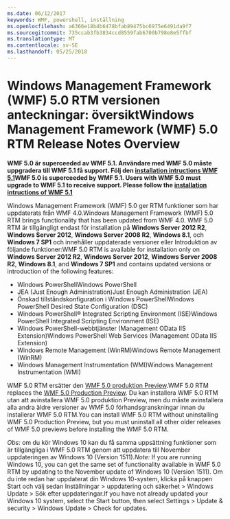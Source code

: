 ```yaml
---
ms.date: 06/12/2017
keywords: WMF, powershell, inställning
ms.openlocfilehash: a6366e18b4b6478bfab89475bc6975e6491da9f7
ms.sourcegitcommit: 735ccab3fb3834ccd8559fab6700b798e8e5ffbf
ms.translationtype: MT
ms.contentlocale: sv-SE
ms.lasthandoff: 05/25/2018
---
```

# <a name="windows-management-framework-wmf-50-rtm-release-notes-overview"></a><span data-ttu-id="d3cac-102">Windows Management Framework (WMF) 5.0 RTM versionen anteckningar: översikt</span><span class="sxs-lookup"><span data-stu-id="d3cac-102">Windows Management Framework (WMF) 5.0 RTM Release Notes Overview</span></span>

<span data-ttu-id="d3cac-103">**WMF 5.0 är superceeded av WMF 5.1. Användare med WMF 5.0 måste uppgradera till WMF 5.1 få support. Följ den [installation intructions WMF 5.1](../5.1/install-configure.md)**</span><span class="sxs-lookup"><span data-stu-id="d3cac-103">**WMF 5.0 is superceeded by WMF 5.1. Users with WMF 5.0 must upgrade to WMF 5.1 to receive support. Please follow the [installation intructions of WMF 5.1](../5.1/install-configure.md)**</span></span>

<span data-ttu-id="d3cac-104">Windows Management Framework (WMF) 5.0 ger RTM funktioner som har uppdaterats från WMF 4.0.</span><span class="sxs-lookup"><span data-stu-id="d3cac-104">Windows Management Framework (WMF) 5.0 RTM brings functionality that has been updated from WMF 4.0.</span></span> <span data-ttu-id="d3cac-105">WMF 5.0 RTM är tillgängligt endast för installation på **Windows Server 2012 R2**, **Windows Server 2012**, **Windows Server 2008 R2**, **Windows 8.1**, och **Windows 7 SP1** och innehåller uppdaterade versioner eller Introduktion av följande funktioner:</span><span class="sxs-lookup"><span data-stu-id="d3cac-105">WMF 5.0 RTM is available for installation only on **Windows Server 2012 R2**, **Windows Server 2012**, **Windows Server 2008 R2**, **Windows 8.1**, and **Windows 7 SP1** and contains updated versions or introduction of the following features:</span></span>

- <span data-ttu-id="d3cac-106">Windows PowerShell</span><span class="sxs-lookup"><span data-stu-id="d3cac-106">Windows PowerShell</span></span>
- <span data-ttu-id="d3cac-107">JEA (Just Enough Administration)</span><span class="sxs-lookup"><span data-stu-id="d3cac-107">Just Enough Administration (JEA)</span></span>
- <span data-ttu-id="d3cac-108">Önskad tillståndskonfiguration i Windows PowerShell</span><span class="sxs-lookup"><span data-stu-id="d3cac-108">Windows PowerShell Desired State Configuration (DSC)</span></span>
- <span data-ttu-id="d3cac-109">Windows PowerShell® Integrated Scripting Environment (ISE)</span><span class="sxs-lookup"><span data-stu-id="d3cac-109">Windows PowerShell Integrated Scripting Environment (ISE)</span></span>
- <span data-ttu-id="d3cac-110">Windows PowerShell-webbtjänster (Management OData IIS Extension)</span><span class="sxs-lookup"><span data-stu-id="d3cac-110">Windows PowerShell Web Services (Management OData IIS Extension)</span></span>
- <span data-ttu-id="d3cac-111">Windows Remote Management (WinRM)</span><span class="sxs-lookup"><span data-stu-id="d3cac-111">Windows Remote Management (WinRM)</span></span>
- <span data-ttu-id="d3cac-112">Windows Management Instrumentation (WMI)</span><span class="sxs-lookup"><span data-stu-id="d3cac-112">Windows Management Instrumentation (WMI)</span></span>

<span data-ttu-id="d3cac-113">WMF 5.0 RTM ersätter den [WMF 5.0 produktion Preview](http://blogs.msdn.com/b/powershell/archive/2015/08/31/windows-management-framework-5-0-production-preview-is-now-available.aspx).</span><span class="sxs-lookup"><span data-stu-id="d3cac-113">WMF 5.0 RTM replaces the [WMF 5.0 Production Preview](http://blogs.msdn.com/b/powershell/archive/2015/08/31/windows-management-framework-5-0-production-preview-is-now-available.aspx).</span></span> <span data-ttu-id="d3cac-114">Du kan installera WMF 5.0 RTM utan att avinstallera WMF 5.0 produktion Preview, men du måste avinstallera alla andra äldre versioner av WMF 5.0 förhandsgranskningar innan du installerar WMF 5.0 RTM.</span><span class="sxs-lookup"><span data-stu-id="d3cac-114">You can install WMF 5.0 RTM without uninstalling WMF 5.0 Production Preview, but you must uninstall all other older releases of WMF 5.0 previews before installing the WMF 5.0 RTM.</span></span>

<span data-ttu-id="d3cac-115">*Obs:* om du kör Windows 10 kan du få samma uppsättning funktioner som är tillgängliga i WMF 5.0 RTM genom att uppdatera till November uppdateringen av Windows 10 (Version 1511).</span><span class="sxs-lookup"><span data-stu-id="d3cac-115">*Note:* If you are running Windows 10, you can get the same set of functionality available in WMF 5.0 RTM by updating to the November update of Windows 10 (Version 1511).</span></span> <span data-ttu-id="d3cac-116">Om du inte redan har uppdaterat din Windows 10-system, klicka på knappen Start och välj sedan Inställningar > uppdatering och säkerhet > Windows Update > Sök efter uppdateringar.</span><span class="sxs-lookup"><span data-stu-id="d3cac-116">If you have not already updated your Windows 10 system, select the Start button, then select Settings > Update & security > Windows Update > Check for updates.</span></span>
